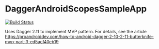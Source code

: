 # DaggerAndroidScopesSampleApp

[![Build Status](https://travis-ci.org/jshvarts/DaggerAndroidScopesSampleApp.svg?branch=replace-Subcomponents-with-ContributesAndroidInjector)](https://travis-ci.org/jshvarts/DaggerAndroidScopesSampleApp)

Uses Dagger 2.11 to implement MVP pattern. For details, see the article https://proandroiddev.com/how-to-android-dagger-2-10-2-11-butterknife-mvp-part-3-ed5acf40eb19



